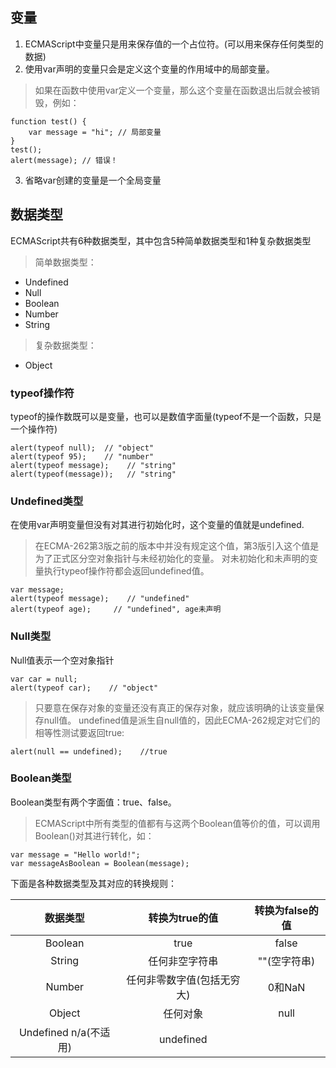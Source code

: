 ## 变量
1. ECMAScript中变量只是用来保存值的一个占位符。(可以用来保存任何类型的数据)
2. 使用var声明的变量只会是定义这个变量的作用域中的局部变量。
>如果在函数中使用var定义一个变量，那么这个变量在函数退出后就会被销毁，例如：

    function test() {
        var message = "hi"; // 局部变量
    }
    test();
    alert(message); // 错误！

3. 省略var创建的变量是一个全局变量
## 数据类型
ECMAScript共有6种数据类型，其中包含5种简单数据类型和1种复杂数据类型
>简单数据类型：
- Undefined
- Null
- Boolean
- Number
- String
>复杂数据类型：
- Object
### typeof操作符
typeof的操作数既可以是变量，也可以是数值字面量(typeof不是一个函数，只是一个操作符)

    alert(typeof null);  // "object"
    alert(typeof 95);    // "number"
    alert(typeof message);    // "string"
    alert(typeof(message));   // "string"

### Undefined类型
在使用var声明变量但没有对其进行初始化时，这个变量的值就是undefined.
>在ECMA-262第3版之前的版本中并没有规定这个值，第3版引入这个值是为了正式区分空对象指针与未经初始化的变量。
对未初始化和未声明的变量执行typeof操作符都会返回undefined值。

    var message;   
    alert(typeof message);    // "undefined"
    alert(typeof age);     // "undefined", age未声明

### Null类型
Null值表示一个空对象指针

    var car = null;
    alert(typeof car);    // "object"

>只要意在保存对象的变量还没有真正的保存对象，就应该明确的让该变量保存null值。
>undefined值是派生自null值的，因此ECMA-262规定对它们的相等性测试要返回true:

    alert(null == undefined);    //true

### Boolean类型
Boolean类型有两个字面值：true、false。
>ECMAScript中所有类型的值都有与这两个Boolean值等价的值，可以调用Boolean()对其进行转化，如：

    var message = "Hello world!";
    var messageAsBoolean = Boolean(message);

下面是各种数据类型及其对应的转换规则：

|数据类型|转换为true的值|转换为false的值|
|:-------:|:-------:|:-------:|
|Boolean|true|false|
|String|任何非空字符串|""(空字符串)|
|Number|任何非零数字值(包括无穷大)|0和NaN|
|Object|任何对象|null|
|Undefined n/a(不适用)|undefined|









